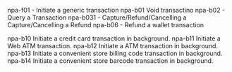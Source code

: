 npa-f01 - Initiate a generic transaction
npa-b01 Void transactino
npa-b02 - Query a Transaction
npa-b031 - Capture/Refund/Cancelling a Capture/Cancelling a Refund
npa-b06 - Refund a wallet transaction

npa-b10 Initiate a credit card transaction in background.
npa-b11 Initiate a Web ATM transaction.
npa-b12 Initiate a ATM transaction in background.
npa-b13 Initiate a convenient store billing code transaction in background.
npa-b14 Initiate a convenient store barcode transaction in background.
